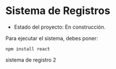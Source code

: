 <h1> Sistema de Registros</h1>

- Estado del proyecto: En construcción.

Para ejecutar el sistema, debes poner:

```npm install react```

sistema de registro 2
